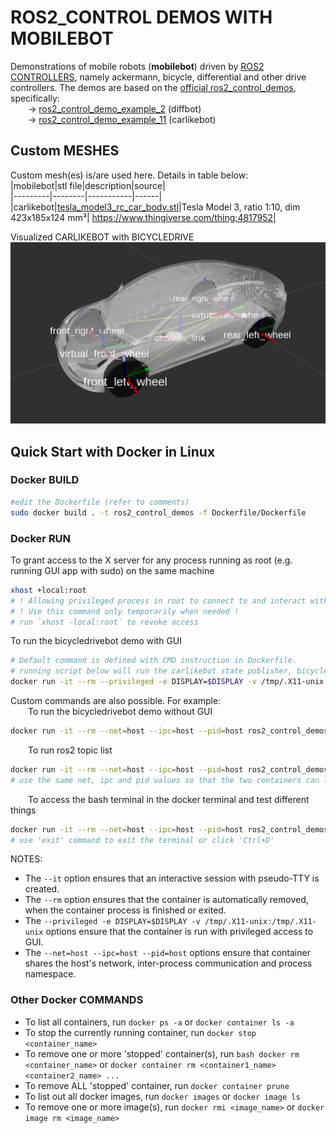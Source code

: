 # ROS2_CONTROL DEMOS WITH MOBILEBOT

Demonstrations of mobile robots (**mobilebot**) driven by [ROS2 CONTROLLERS](https://github.com/ros-controls/ros2_controllers), namely ackermann, bicycle, differential and other drive controllers. The demos are based on the [official ros2_control_demos](https://github.com/ros-controls/ros2_control_demos), specifically:  
&emsp;&emsp;-> [ros2_control_demo_example_2](https://control.ros.org/master/doc/ros2_control_demos/example_2/doc/userdoc.html) (diffbot)  
&emsp;&emsp;-> [ros2_control_demo_example_11](https://control.ros.org/master/doc/ros2_control_demos/example_11/doc/userdoc.html) (carlikebot)  


## Custom MESHES
Custom mesh(es) is/are used here. Details in table below:  
|mobilebot|stl file|description|source|  
|---------|--------|-----------|------|  
|carlikebot|[tesla_model3_rc_car_body.stl](ros2_control_demo_description/carlikebot/meshes)|Tesla Model 3, ratio 1:10, dim 423x185x124 mm³| https://www.thingiverse.com/thing:4817952|   

Visualized CARLIKEBOT with BICYCLEDRIVE  
<img src="ros2_control_demo_description/carlikebot/imgs/TESLA-MODEL-3-RViz.png" length="300">  

## Quick Start with Docker in Linux

### Docker BUILD

```sh
#edit the Dockerfile (refer to comments)
sudo docker build . -t ros2_control_demos -f Dockerfile/Dockerfile
```

### Docker RUN

To grant access to the X server for any process running as root (e.g. running GUI app with sudo) on the same machine 
```sh
xhost +local:root
# ! Allowing privileged process in root to connect to and interact with your X session can be a security risk !
# ! Use this command only temporarily when needed !
# run `xhost -local:root` to revoke access
```

To run the bicycledrivebot demo with GUI
```sh
# Default command is defined with CMD instruction in Dockerfile.
# running script below will run the carlikebot state publisher, bicycle controller server and RViz
docker run -it --rm --privileged -e DISPLAY=$DISPLAY -v /tmp/.X11-unix:/tmp/.X11-unix --net=host --ipc=host --pid=host ros2_control_demos
```

Custom commands are also possible. For example:  
&emsp;&emsp;To run the bicycledrivebot demo without GUI
```sh
docker run -it --rm --net=host --ipc=host --pid=host ros2_control_demos ros2 launch ros2_control_demo_bicycledrivebot_carlike carlikebot.launch.py remap_odometry_tf:=true gui:=false
```

&emsp;&emsp;To run ros2 topic list
```sh
docker run -it --rm --net=host --ipc=host --pid=host ros2_control_demos ros2 topic list
# use the same net, ipc and pid values so that the two containers can listen to each other
```

&emsp;&emsp;To access the bash terminal in the docker terminal and test different things
```sh
docker run -it --rm --net=host --ipc=host --pid=host ros2_control_demos bash
# use 'exit' command to exit the terminal or click 'Ctrl+D'
```

NOTES:
- The `--it` option ensures that an interactive session with pseudo-TTY is created.
- The `--rm` option ensures that the container is automatically removed, when the container process is finished or exited.
- The `--privileged -e DISPLAY=$DISPLAY -v /tmp/.X11-unix:/tmp/.X11-unix` options ensure that the container is run with privileged access to GUI.
- The `--net=host --ipc=host --pid=host` options ensure that container shares the host's network, inter-process communication and process namespace.


### Other Docker COMMANDS

- To list all containers, run `docker ps -a` or `docker container ls -a`
- To stop the currently running container, run ```docker stop <container_name>```
- To remove one or more 'stopped' container(s), run `bash docker rm <container_name>` or `docker container rm <container1_name> <container2_name> ...`
- To remove ALL 'stopped' container, run `docker container prune`
- To list out all docker images, run `docker images` or `docker image ls`
- To remove one or more image(s), run `docker rmi <image_name>` or `docker image rm <image_name>`